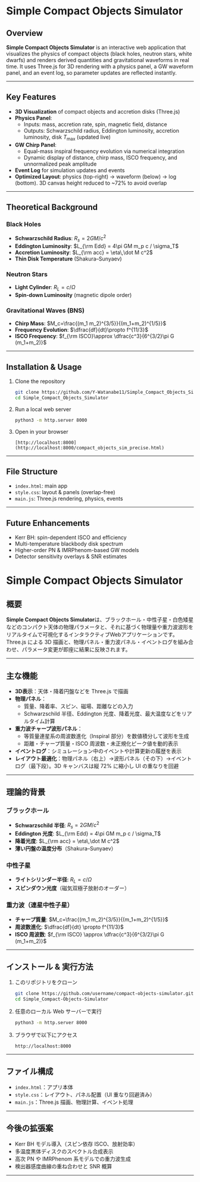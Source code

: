 # Simple Compact Objects Simulator 

## Overview
**Simple Compact Objects Simulator** is an interactive web application that visualizes the physics of compact objects (black holes, neutron stars, white dwarfs) and renders derived quantities and gravitational waveforms in real time. It uses Three.js for 3D rendering with a physics panel, a GW waveform panel, and an event log, so parameter updates are reflected instantly.

---

## Key Features
- **3D Visualization** of compact objects and accretion disks (Three.js)  
- **Physics Panel**:  
  - Inputs: mass, accretion rate, spin, magnetic field, distance  
  - Outputs: Schwarzschild radius, Eddington luminosity, accretion luminosity, disk $T_{\max}$ (updated live)  
- **GW Chirp Panel**:  
  - Equal-mass inspiral frequency evolution via numerical integration  
  - Dynamic display of distance, chirp mass, ISCO frequency, and unnormalized peak amplitude  
- **Event Log** for simulation updates and events  
- **Optimized Layout**: physics (top-right) → waveform (below) → log (bottom). 3D canvas height reduced to ~72% to avoid overlap

---

## Theoretical Background
### Black Holes
- **Schwarzschild Radius**: $R_s = 2GM/c^2$  
- **Eddington Luminosity**: $L_{\rm Edd} = 4\pi GM m_p c / \sigma_T$  
- **Accretion Luminosity**: $L_{\rm acc} = \eta\,\dot M c^2$  
- **Thin Disk Temperature** (Shakura–Sunyaev)

### Neutron Stars
- **Light Cylinder**: $R_L=c/\Omega$  
- **Spin-down Luminosity** (magnetic dipole order)

### Gravitational Waves (BNS)
- **Chirp Mass**: $M_c=\frac{(m_1 m_2)^{3/5}}{(m_1+m_2)^{1/5}}$  
- **Frequency Evolution**: $\dfrac{df}{dt}\propto f^{11/3}$  
- **ISCO Frequency**: $f_{\rm ISCO}\approx \dfrac{c^3}{6^{3/2}\pi G (m_1+m_2)}$

---

## Installation & Usage
1. Clone the repository  
    ```bash
    git clone https://github.com/Y-Watanabe11/Simple_Compact_Objects_Simulator.git
    cd Simple_Compact_Objects_Simulator
    ```
2. Run a local web server  
    ```bash
    python3 -m http.server 8000
    ```
3. Open in your browser  
    ```
    [http://localhost:8000](http://localhost:8000/compact_objects_sim_precise.html)
    ```

---

## File Structure
- `index.html`: main app  
- `style.css`: layout & panels (overlap-free)  
- `main.js`: Three.js rendering, physics, events  

---

## Future Enhancements
- Kerr BH: spin-dependent ISCO and efficiency  
- Multi-temperature blackbody disk spectrum  
- Higher-order PN & IMRPhenom-based GW models  
- Detector sensitivity overlays & SNR estimates  

# Simple Compact Objects Simulator

## 概要
**Simple Compact Objects Simulator**は、ブラックホール・中性子星・白色矮星などのコンパクト天体の物理パラメータと、それに基づく物理量や重力波波形をリアルタイムで可視化するインタラクティブWebアプリケーションです。Three.js による 3D 描画と、物理パネル・重力波パネル・イベントログを組み合わせ、パラメータ変更が即座に結果に反映されます。

---

## 主な機能
- **3D表示**：天体・降着円盤などを Three.js で描画  
- **物理パネル**：  
  - 質量、降着率、スピン、磁場、距離などの入力  
  - Schwarzschild 半径、Eddington 光度、降着光度、最大温度などをリアルタイム計算  
- **重力波チャープ波形パネル**：  
  - 等質量連星系の周波数進化（Inspiral 部分）を数値積分して波形を生成  
  - 距離・チャープ質量・ISCO 周波数・未正規化ピーク値を動的表示  
- **イベントログ**：シミュレーション中のイベントや計算更新の履歴を表示  
- **レイアウト最適化**：物理パネル（右上）→波形パネル（その下）→イベントログ（最下段）。3D キャンバスは縦 72% に縮小し UI の重なりを回避

---

## 理論的背景
### ブラックホール
- **Schwarzschild 半径**: $R_s = 2GM/c^2$  
- **Eddington 光度**: $L_{\rm Edd} = 4\pi GM m_p c / \sigma_T$  
- **降着光度**: $L_{\rm acc} = \eta\,\dot M c^2$  
- **薄い円盤の温度分布**（Shakura–Sunyaev）

### 中性子星
- **ライトシリンダー半径**: $R_L = c/\Omega$  
- **スピンダウン光度**（磁気双極子放射のオーダー）

### 重力波（連星中性子星）
- **チャープ質量**: $M_c=\frac{(m_1 m_2)^{3/5}}{(m_1+m_2)^{1/5}}$  
- **周波数進化**: $\dfrac{df}{dt} \propto f^{11/3}$  
- **ISCO 周波数**: $f_{\rm ISCO} \approx \dfrac{c^3}{6^{3/2}\pi G (m_1+m_2)}$

---

## インストール & 実行方法
1. このリポジトリをクローン  
    ```bash
    git clone https://github.com/username/compact-objects-simulator.git
    cd Simple_Compact-Objects-Simulator
    ```
2. 任意のローカル Web サーバーで実行  
    ```bash
    python3 -m http.server 8000
    ```
3. ブラウザで以下にアクセス  
    ```
    http://localhost:8000
    ```

---

## ファイル構成
- `index.html`：アプリ本体  
- `style.css`：レイアウト、パネル配置（UI 重なり回避済み）  
- `main.js`：Three.js 描画、物理計算、イベント処理  

---

## 今後の拡張案
- Kerr BH モデル導入（スピン依存 ISCO、放射効率）  
- 多温度黒体ディスクのスペクトル合成表示  
- 高次 PN や IMRPhenom 系モデルでの重力波生成  
- 検出器感度曲線の重ね合わせと SNR 概算  

---

